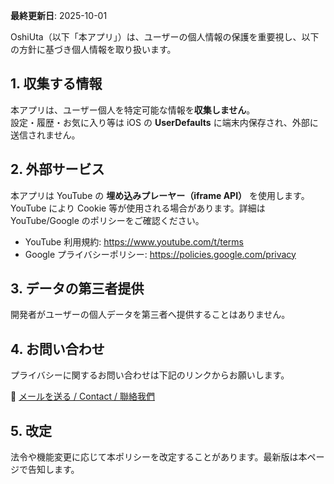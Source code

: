 

**最終更新日**: 2025-10-01

OshiUta（以下「本アプリ」）は、ユーザーの個人情報の保護を重要視し、以下の方針に基づき個人情報を取り扱います。

## 1. 収集する情報
本アプリは、ユーザー個人を特定可能な情報を**収集しません**。  
設定・履歴・お気に入り等は iOS の **UserDefaults** に端末内保存され、外部に送信されません。

## 2. 外部サービス
本アプリは YouTube の **埋め込みプレーヤー（iframe API）** を使用します。  
YouTube により Cookie 等が使用される場合があります。詳細は YouTube/Google のポリシーをご確認ください。

- YouTube 利用規約: https://www.youtube.com/t/terms  
- Google プライバシーポリシー: https://policies.google.com/privacy

## 3. データの第三者提供
開発者がユーザーの個人データを第三者へ提供することはありません。

## 4. お問い合わせ
プライバシーに関するお問い合わせは下記のリンクからお願いします。

📧 <a href="#" onclick="location.href='mailto:' + 'taida.agent' + '@' + 'gmail.com'; return false;">メールを送る / Contact / 聯絡我們</a>

## 5. 改定
法令や機能変更に応じて本ポリシーを改定することがあります。最新版は本ページで告知します。
